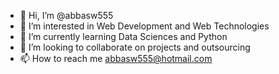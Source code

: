 - 👋 Hi, I’m @abbasw555
- 👀 I’m interested in Web Development and Web Technologies
- 🌱 I’m currently learning Data Sciences and Python 
- 💞️ I’m looking to collaborate on projects and outsourcing 
- 📫 How to reach me abbasw555@hotmail.com

<!---
abbasw555/abbasw555 is a ✨ special ✨ repository because its `README.md` (this file) appears on your GitHub profile.
You can click the Preview link to take a look at your changes.
--->
